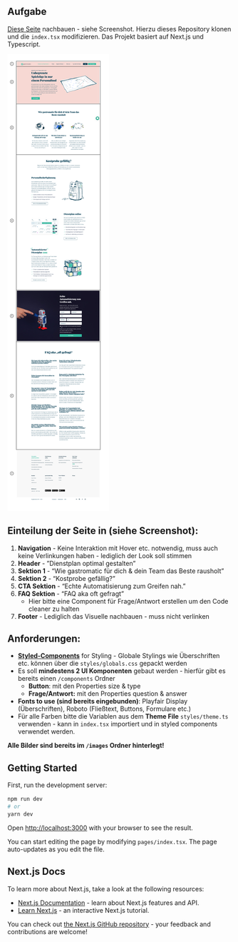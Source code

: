 ## Aufgabe

[Diese Seite](https://www.gastromatic.com/de/dienstplan-optimal-gestalten/) nachbauen - siehe Screenshot. Hierzu dieses Repository klonen und die `index.tsx` modifizieren. Das Projekt basiert auf Next.js und Typescript. 

![Alt text](images/_readme_image.jpg)
## Einteilung der Seite in (siehe Screenshot):

1. **Navigation** - Keine Interaktion mit Hover etc. notwendig, muss auch keine Verlinkungen haben - lediglich der Look soll stimmen
2. **Header** - ”Dienstplan optimal gestalten”
3. **Sektion 1** - “Wie gastromatic für dich & dein Team das Beste rausholt” 
4. **Sektion 2** - “Kostprobe gefällig?”
5. **CTA Sektion** - “Echte Automatisierung zum Greifen nah.”
6. **FAQ Sektion** - “FAQ aka oft gefragt”
    - Hier bitte eine Component für Frage/Antwort erstellen um den Code cleaner zu halten
7. **Footer** - Lediglich das Visuelle nachbauen - muss nicht verlinken

## Anforderungen:

- [**Styled-Components**](https://styled-components.com/) for Styling - Globale Stylings wie Überschriften etc. können über die `styles/globals.css` gepackt werden
- Es soll **mindestens 2 UI Komponenten** gebaut werden - hierfür gibt es bereits einen `/components` Ordner
    - **Button**: mit den Properties size & type
    - **Frage/Antwort:** mit den Properties question & answer
- **Fonts to use (sind bereits eingebunden)**: Playfair Display (Überschriften), Roboto (Fließtext, Buttons, Formulare etc.)
- Für alle Farben bitte die Variablen aus dem **Theme File** `styles/theme.ts` verwenden - kann in `index.tsx` importiert und in styled components verwendet werden.

**Alle Bilder sind bereits im `/images` Ordner hinterlegt!**

## Getting Started

First, run the development server:

```bash
npm run dev
# or
yarn dev
```

Open [http://localhost:3000](http://localhost:3000) with your browser to see the result.

You can start editing the page by modifying `pages/index.tsx`. The page auto-updates as you edit the file.

## Next.js Docs

To learn more about Next.js, take a look at the following resources:

- [Next.js Documentation](https://nextjs.org/docs) - learn about Next.js features and API.
- [Learn Next.js](https://nextjs.org/learn) - an interactive Next.js tutorial.

You can check out [the Next.js GitHub repository](https://github.com/vercel/next.js/) - your feedback and contributions are welcome!